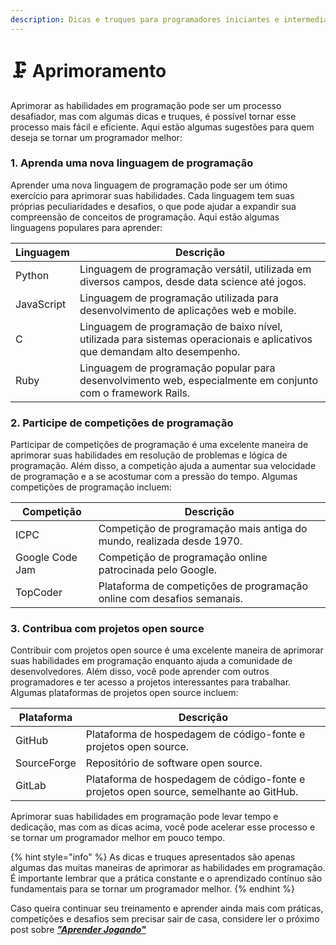 ```yaml
---
description: Dicas e truques para programadores iniciantes e intermediários
---
```


# 🗜️ Aprimoramento

Aprimorar as habilidades em programação pode ser um processo desafiador, mas com algumas dicas e truques, é possível tornar esse processo mais fácil e eficiente. Aqui estão algumas sugestões para quem deseja se tornar um programador melhor:



### 1. Aprenda uma nova linguagem de programação

Aprender uma nova linguagem de programação pode ser um ótimo exercício para aprimorar suas habilidades. Cada linguagem tem suas próprias peculiaridades e desafios, o que pode ajudar a expandir sua compreensão de conceitos de programação. Aqui estão algumas linguagens populares para aprender:

| Linguagem  | Descrição                                                                                                                 |
| ---------- | ------------------------------------------------------------------------------------------------------------------------- |
| Python     | Linguagem de programação versátil, utilizada em diversos campos, desde data science até jogos.                            |
| JavaScript | Linguagem de programação utilizada para desenvolvimento de aplicações web e mobile.                                       |
| C          | Linguagem de programação de baixo nível, utilizada para sistemas operacionais e aplicativos que demandam alto desempenho. |
| Ruby       | Linguagem de programação popular para desenvolvimento web, especialmente em conjunto com o framework Rails.               |

### 2. Participe de competições de programação

Participar de competições de programação é uma excelente maneira de aprimorar suas habilidades em resolução de problemas e lógica de programação. Além disso, a competição ajuda a aumentar sua velocidade de programação e a se acostumar com a pressão do tempo. Algumas competições de programação incluem:

| Competição      | Descrição                                                              |
| --------------- | ---------------------------------------------------------------------- |
| ICPC            | Competição de programação mais antiga do mundo, realizada desde 1970.  |
| Google Code Jam | Competição de programação online patrocinada pelo Google.              |
| TopCoder        | Plataforma de competições de programação online com desafios semanais. |

### 3. Contribua com projetos open source

Contribuir com projetos open source é uma excelente maneira de aprimorar suas habilidades em programação enquanto ajuda a comunidade de desenvolvedores. Além disso, você pode aprender com outros programadores e ter acesso a projetos interessantes para trabalhar. Algumas plataformas de projetos open source incluem:

| Plataforma  | Descrição                                                                              |
| ----------- | -------------------------------------------------------------------------------------- |
| GitHub      | Plataforma de hospedagem de código-fonte e projetos open source.                       |
| SourceForge | Repositório de software open source.                                                   |
| GitLab      | Plataforma de hospedagem de código-fonte e projetos open source, semelhante ao GitHub. |

Aprimorar suas habilidades em programação pode levar tempo e dedicação, mas com as dicas acima, você pode acelerar esse processo e se tornar um programador melhor em pouco tempo.



{% hint style="info" %}
As dicas e truques apresentados são apenas algumas das muitas maneiras de aprimorar as habilidades em programação. É importante lembrar que a prática constante e o aprendizado contínuo são fundamentais para se tornar um programador melhor.
{% endhint %}





Caso queira continuar seu treinamento e aprender ainda mais com práticas, competições e desafios sem precisar sair de casa, considere ler o próximo post sobre [_**"Aprender Jogando"**_](broken-reference)
